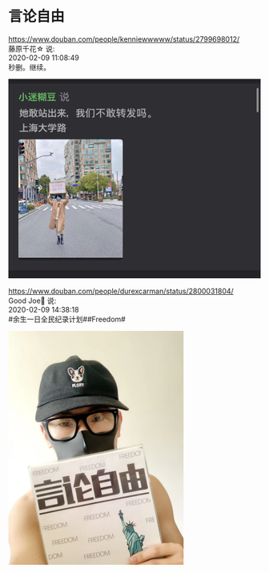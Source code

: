 ﻿# 言论自由

https://www.douban.com/people/kenniewwwww/status/2799698012/   
藤原千花☆ 说:   
2020-02-09 11:08:49   
秒删。继续。   

<img src="https://github.com/markmeloon/GFW/blob/master/2020/2020-02-08_%E8%A8%80%E8%AE%BA%E8%87%AA%E7%94%B1/01.jpg?raw=true" width=800>

https://www.douban.com/people/durexcarman/status/2800031804/   
Good Joe🌈 说:  
2020-02-09 14:38:18  
#余生一日全民纪录计划##Freedom#   

<img src="https://github.com/markmeloon/GFW/blob/master/2020/2020-02-08_%E8%A8%80%E8%AE%BA%E8%87%AA%E7%94%B1/02.jpg?raw=true" width=350>

